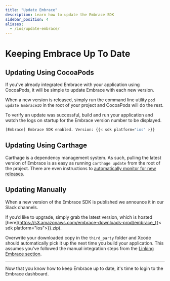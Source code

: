 ```yaml
---
title: "Update Embrace"
description: Learn how to update the Embrace SDK
sidebar_position: 4
aliases:
  - /ios/update-embrace/
---
```


# Keeping Embrace Up To Date

## Updating Using CocoaPods

If you've already integrated Embrace with your application using CocoaPods, it will be simple to update Embrace with each new version.

When a new version is released, simply run the command line utility `pod update EmbraceIO` in the root of your project and CocoaPods will do the rest.

To verify an update was successful, build and run your application and watch the logs on startup for the Embrace version number to be displayed.

```sh
[Embrace] Embrace SDK enabled. Version: {{< sdk platform="ios" >}}
```

## Updating Using Carthage

Carthage is a dependency management system. As such, pulling the latest version of Embrace is as easy as running `carthage update` from the root of the project.
There are even instructions to [automatically monitor for new releases](https://github.com/Carthage/Carthage#optionally-add-build-phase-to-warn-about-outdated-dependencies). 

## Updating Manually 

When a new version of the Embrace SDK is published we announce it in our Slack channels. 

If you’d like to upgrade, simply grab the latest version, which is hosted [here](https://s3.amazonaws.com/embrace-downloads-prod/embrace_{{< sdk platform="ios">}}.zip).

Overwrite your downloaded copy in the `third_party` folder and Xcode should automatically pick it up the next time you build your application. This assumes you've followed the manual integration steps from the [Linking Embrace section](/ios/integration/linking-embrace#manual).

---

Now that you know how to keep Embrace up to date, it's time to login to the
Embrace dashboard.
